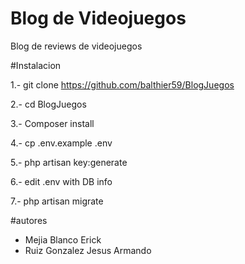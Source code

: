 # Blog de Videojuegos

Blog de reviews de videojuegos

#Instalacion

1.- git clone https://github.com/balthier59/BlogJuegos

2.- cd BlogJuegos

3.- Composer install

4.- cp .env.example .env

5.- php artisan key:generate

6.- edit .env with DB info

7.- php artisan migrate

#autores
- Mejia Blanco Erick
- Ruiz Gonzalez Jesus Armando
